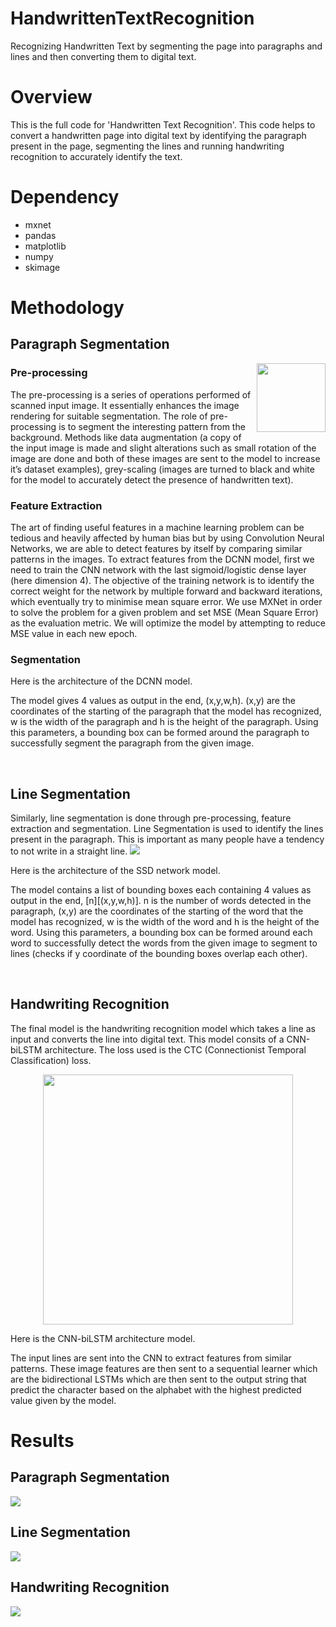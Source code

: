# HandwrittenTextRecognition
Recognizing Handwritten Text by segmenting the page into paragraphs and lines and then converting them to digital text.

# Overview
This is the full code for 'Handwritten Text Recognition'. This code helps to convert a handwritten page into digital text by identifying the paragraph present in the page, segmenting the lines and running handwriting recognition to accurately identify the text.

# Dependency
* mxnet
* pandas
* matplotlib
* numpy
* skimage

# Methodology
## Paragraph Segmentation

<img align="right" width="110" src="https://user-images.githubusercontent.com/20180559/67067618-a1971e00-f194-11e9-896a-4940092e26ec.png">

### Pre-processing
The pre-processing is a series of operations performed of scanned input image. It essentially enhances the image rendering for suitable segmentation. The role of pre-processing is to segment the interesting pattern from the background. Methods like data augmentation (a copy of the input image is made and slight alterations such as small rotation of the image are done and both of these images are sent to the model to increase it’s dataset examples), grey-scaling (images are turned to black and white for the model to accurately detect the presence of handwritten text).

### Feature Extraction
The art of finding useful features in a machine learning problem can be tedious and heavily affected by human bias but by using Convolution Neural Networks, we are able to detect features by itself by comparing similar patterns in the images. To extract features from the DCNN model, first we need to train the CNN network with the last sigmoid/logistic dense layer (here dimension 4). The objective of the training network is to identify the correct weight for the network by multiple forward and backward iterations, which eventually try to minimise mean square error. We use MXNet in order to solve the problem for a given problem and set MSE (Mean Square Error) as the evaluation metric. We will optimize the model by attempting to reduce MSE value in each new epoch.

### Segmentation
Here is the architecture of the DCNN model.

The model gives 4 values as output in the end, (x,y,w,h). (x,y) are the coordinates of the starting of the paragraph that the model has recognized, w is the width of the paragraph and h is the height of the paragraph. Using this parameters, a bounding box can be formed around the paragraph to successfully segment the paragraph from the given image.

<br/>

## Line Segmentation
Similarly, line segmentation is done through pre-processing, feature extraction and segmentation. Line Segmentation is used to identify the lines present in the paragraph. This is important as many people have a tendency to not write in a straight line.
<img src="https://user-images.githubusercontent.com/20180559/67068121-9e9d2d00-f196-11e9-945f-3ff896e8fd51.png">

Here is the architecture of the SSD network model.

The model contains a list of bounding boxes each containing 4 values as output in the end, [n][(x,y,w,h)]. n is the number of words detected in the paragraph, (x,y) are the coordinates of the starting of the word that the model has recognized, w is the width of the word and h is the height of the word. Using this parameters, a bounding box can be formed around each word to successfully detect the words from the given image to segment to lines (checks if y coordinate of the bounding boxes overlap each other).

<br/>

## Handwriting Recognition
The final model is the handwriting recognition model which takes a line as input and converts the line into digital text. This model consits of a CNN-biLSTM architecture. The loss used is the CTC (Connectionist Temporal Classification) loss. 
<p align="center">
<img align="center" height="400" src="https://user-images.githubusercontent.com/20180559/67068512-ea040b00-f197-11e9-8665-8afa5daf00f6.png">
</p>
 
Here is the CNN-biLSTM architecture model.

The input lines are sent into the CNN to extract features from similar patterns. These image features are then sent to a sequential learner which are the  bidirectional LSTMs which are then sent to the output string that predict the character based on the alphabet with the highest predicted value given by the model.

# Results
## Paragraph Segmentation
<img src="https://user-images.githubusercontent.com/20180559/67069088-8ed31800-f199-11e9-9ff1-ce93c7a59143.jpg">

## Line Segmentation
<img src="https://user-images.githubusercontent.com/20180559/67069187-eec9be80-f199-11e9-8338-f6254e27afda.jpg">

## Handwriting Recognition
<img src="https://user-images.githubusercontent.com/20180559/67069304-449e6680-f19a-11e9-9846-c25ba51c2a7c.jpg">
